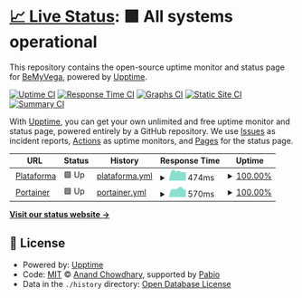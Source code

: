 # [📈 Live Status](https://BeMyVega.github.io/core-upptime): <!--live status--> **🟩 All systems operational**

This repository contains the open-source uptime monitor and status page for [BeMyVega](https://BeMyVega.github.io/core-upptime), powered by [Upptime](https://github.com/upptime/upptime).

[![Uptime CI](https://github.com/BeMyVega/core-upptime/workflows/Uptime%20CI/badge.svg)](https://github.com/BeMyVega/core-upptime/actions?query=workflow%3A%22Uptime+CI%22)
[![Response Time CI](https://github.com/BeMyVega/core-upptime/workflows/Response%20Time%20CI/badge.svg)](https://github.com/BeMyVega/core-upptime/actions?query=workflow%3A%22Response+Time+CI%22)
[![Graphs CI](https://github.com/BeMyVega/core-upptime/workflows/Graphs%20CI/badge.svg)](https://github.com/BeMyVega/core-upptime/actions?query=workflow%3A%22Graphs+CI%22)
[![Static Site CI](https://github.com/BeMyVega/core-upptime/workflows/Static%20Site%20CI/badge.svg)](https://github.com/BeMyVega/core-upptime/actions?query=workflow%3A%22Static+Site+CI%22)
[![Summary CI](https://github.com/BeMyVega/core-upptime/workflows/Summary%20CI/badge.svg)](https://github.com/BeMyVega/core-upptime/actions?query=workflow%3A%22Summary+CI%22)

With [Upptime](https://upptime.js.org), you can get your own unlimited and free uptime monitor and status page, powered entirely by a GitHub repository. We use [Issues](https://github.com/BeMyVega/core-upptime/issues) as incident reports, [Actions](https://github.com/BeMyVega/core-upptime/actions) as uptime monitors, and [Pages](https://BeMyVega.github.io/core-upptime) for the status page.

<!--start: status pages-->
<!-- This summary is generated by Upptime (https://github.com/upptime/upptime) -->
<!-- Do not edit this manually, your changes will be overwritten -->
<!-- prettier-ignore -->
| URL | Status | History | Response Time | Uptime |
| --- | ------ | ------- | ------------- | ------ |
| <img alt="" src="https://icons.duckduckgo.com/ip3/platform.bemyvega.com.ico" height="13"> [Plataforma](https://platform.bemyvega.com) | 🟩 Up | [plataforma.yml](https://github.com/BeMyVega/core-upptime/commits/HEAD/history/plataforma.yml) | <details><summary><img alt="Response time graph" src="./graphs/plataforma/response-time-week.png" height="20"> 474ms</summary><br><a href="https://BeMyVega.github.io/core-upptime/history/plataforma"><img alt="Response time 518" src="https://img.shields.io/endpoint?url=https%3A%2F%2Fraw.githubusercontent.com%2FBeMyVega%2Fcore-upptime%2FHEAD%2Fapi%2Fplataforma%2Fresponse-time.json"></a><br><a href="https://BeMyVega.github.io/core-upptime/history/plataforma"><img alt="24-hour response time 406" src="https://img.shields.io/endpoint?url=https%3A%2F%2Fraw.githubusercontent.com%2FBeMyVega%2Fcore-upptime%2FHEAD%2Fapi%2Fplataforma%2Fresponse-time-day.json"></a><br><a href="https://BeMyVega.github.io/core-upptime/history/plataforma"><img alt="7-day response time 474" src="https://img.shields.io/endpoint?url=https%3A%2F%2Fraw.githubusercontent.com%2FBeMyVega%2Fcore-upptime%2FHEAD%2Fapi%2Fplataforma%2Fresponse-time-week.json"></a><br><a href="https://BeMyVega.github.io/core-upptime/history/plataforma"><img alt="30-day response time 497" src="https://img.shields.io/endpoint?url=https%3A%2F%2Fraw.githubusercontent.com%2FBeMyVega%2Fcore-upptime%2FHEAD%2Fapi%2Fplataforma%2Fresponse-time-month.json"></a><br><a href="https://BeMyVega.github.io/core-upptime/history/plataforma"><img alt="1-year response time 518" src="https://img.shields.io/endpoint?url=https%3A%2F%2Fraw.githubusercontent.com%2FBeMyVega%2Fcore-upptime%2FHEAD%2Fapi%2Fplataforma%2Fresponse-time-year.json"></a></details> | <details><summary><a href="https://BeMyVega.github.io/core-upptime/history/plataforma">100.00%</a></summary><a href="https://BeMyVega.github.io/core-upptime/history/plataforma"><img alt="All-time uptime 99.96%" src="https://img.shields.io/endpoint?url=https%3A%2F%2Fraw.githubusercontent.com%2FBeMyVega%2Fcore-upptime%2FHEAD%2Fapi%2Fplataforma%2Fuptime.json"></a><br><a href="https://BeMyVega.github.io/core-upptime/history/plataforma"><img alt="24-hour uptime 100.00%" src="https://img.shields.io/endpoint?url=https%3A%2F%2Fraw.githubusercontent.com%2FBeMyVega%2Fcore-upptime%2FHEAD%2Fapi%2Fplataforma%2Fuptime-day.json"></a><br><a href="https://BeMyVega.github.io/core-upptime/history/plataforma"><img alt="7-day uptime 100.00%" src="https://img.shields.io/endpoint?url=https%3A%2F%2Fraw.githubusercontent.com%2FBeMyVega%2Fcore-upptime%2FHEAD%2Fapi%2Fplataforma%2Fuptime-week.json"></a><br><a href="https://BeMyVega.github.io/core-upptime/history/plataforma"><img alt="30-day uptime 100.00%" src="https://img.shields.io/endpoint?url=https%3A%2F%2Fraw.githubusercontent.com%2FBeMyVega%2Fcore-upptime%2FHEAD%2Fapi%2Fplataforma%2Fuptime-month.json"></a><br><a href="https://BeMyVega.github.io/core-upptime/history/plataforma"><img alt="1-year uptime 99.96%" src="https://img.shields.io/endpoint?url=https%3A%2F%2Fraw.githubusercontent.com%2FBeMyVega%2Fcore-upptime%2FHEAD%2Fapi%2Fplataforma%2Fuptime-year.json"></a></details>
| <img alt="" src="https://icons.duckduckgo.com/ip3/portainer.bemyvega.com.ico" height="13"> [Portainer](https://portainer.bemyvega.com) | 🟩 Up | [portainer.yml](https://github.com/BeMyVega/core-upptime/commits/HEAD/history/portainer.yml) | <details><summary><img alt="Response time graph" src="./graphs/portainer/response-time-week.png" height="20"> 570ms</summary><br><a href="https://BeMyVega.github.io/core-upptime/history/portainer"><img alt="Response time 615" src="https://img.shields.io/endpoint?url=https%3A%2F%2Fraw.githubusercontent.com%2FBeMyVega%2Fcore-upptime%2FHEAD%2Fapi%2Fportainer%2Fresponse-time.json"></a><br><a href="https://BeMyVega.github.io/core-upptime/history/portainer"><img alt="24-hour response time 486" src="https://img.shields.io/endpoint?url=https%3A%2F%2Fraw.githubusercontent.com%2FBeMyVega%2Fcore-upptime%2FHEAD%2Fapi%2Fportainer%2Fresponse-time-day.json"></a><br><a href="https://BeMyVega.github.io/core-upptime/history/portainer"><img alt="7-day response time 570" src="https://img.shields.io/endpoint?url=https%3A%2F%2Fraw.githubusercontent.com%2FBeMyVega%2Fcore-upptime%2FHEAD%2Fapi%2Fportainer%2Fresponse-time-week.json"></a><br><a href="https://BeMyVega.github.io/core-upptime/history/portainer"><img alt="30-day response time 588" src="https://img.shields.io/endpoint?url=https%3A%2F%2Fraw.githubusercontent.com%2FBeMyVega%2Fcore-upptime%2FHEAD%2Fapi%2Fportainer%2Fresponse-time-month.json"></a><br><a href="https://BeMyVega.github.io/core-upptime/history/portainer"><img alt="1-year response time 615" src="https://img.shields.io/endpoint?url=https%3A%2F%2Fraw.githubusercontent.com%2FBeMyVega%2Fcore-upptime%2FHEAD%2Fapi%2Fportainer%2Fresponse-time-year.json"></a></details> | <details><summary><a href="https://BeMyVega.github.io/core-upptime/history/portainer">100.00%</a></summary><a href="https://BeMyVega.github.io/core-upptime/history/portainer"><img alt="All-time uptime 99.96%" src="https://img.shields.io/endpoint?url=https%3A%2F%2Fraw.githubusercontent.com%2FBeMyVega%2Fcore-upptime%2FHEAD%2Fapi%2Fportainer%2Fuptime.json"></a><br><a href="https://BeMyVega.github.io/core-upptime/history/portainer"><img alt="24-hour uptime 100.00%" src="https://img.shields.io/endpoint?url=https%3A%2F%2Fraw.githubusercontent.com%2FBeMyVega%2Fcore-upptime%2FHEAD%2Fapi%2Fportainer%2Fuptime-day.json"></a><br><a href="https://BeMyVega.github.io/core-upptime/history/portainer"><img alt="7-day uptime 100.00%" src="https://img.shields.io/endpoint?url=https%3A%2F%2Fraw.githubusercontent.com%2FBeMyVega%2Fcore-upptime%2FHEAD%2Fapi%2Fportainer%2Fuptime-week.json"></a><br><a href="https://BeMyVega.github.io/core-upptime/history/portainer"><img alt="30-day uptime 100.00%" src="https://img.shields.io/endpoint?url=https%3A%2F%2Fraw.githubusercontent.com%2FBeMyVega%2Fcore-upptime%2FHEAD%2Fapi%2Fportainer%2Fuptime-month.json"></a><br><a href="https://BeMyVega.github.io/core-upptime/history/portainer"><img alt="1-year uptime 99.96%" src="https://img.shields.io/endpoint?url=https%3A%2F%2Fraw.githubusercontent.com%2FBeMyVega%2Fcore-upptime%2FHEAD%2Fapi%2Fportainer%2Fuptime-year.json"></a></details>

<!--end: status pages-->

[**Visit our status website →**](https://BeMyVega.github.io/core-upptime)

## 📄 License

- Powered by: [Upptime](https://github.com/upptime/upptime)
- Code: [MIT](./LICENSE) © [Anand Chowdhary](https://anandchowdhary.com), supported by [Pabio](https://pabio.com)
- Data in the `./history` directory: [Open Database License](https://opendatacommons.org/licenses/odbl/1-0/)
